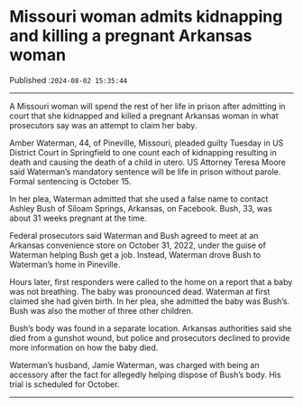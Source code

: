 # Missouri woman admits kidnapping and killing a pregnant Arkansas woman

Published :`2024-08-02 15:35:44`

---

A Missouri woman will spend the rest of her life in prison after admitting in court that she kidnapped and killed a pregnant Arkansas woman in what prosecutors say was an attempt to claim her baby.

Amber Waterman, 44, of Pineville, Missouri, pleaded guilty Tuesday in US District Court in Springfield to one count each of kidnapping resulting in death and causing the death of a child in utero. US Attorney Teresa Moore said Waterman’s mandatory sentence will be life in prison without parole. Formal sentencing is October 15.

In her plea, Waterman admitted that she used a false name to contact Ashley Bush of Siloam Springs, Arkansas, on Facebook. Bush, 33, was about 31 weeks pregnant at the time.

Federal prosecutors said Waterman and Bush agreed to meet at an Arkansas convenience store on October 31, 2022, under the guise of Waterman helping Bush get a job. Instead, Waterman drove Bush to Waterman’s home in Pineville.

Hours later, first responders were called to the home on a report that a baby was not breathing. The baby was pronounced dead. Waterman at first claimed she had given birth. In her plea, she admitted the baby was Bush’s. Bush was also the mother of three other children.

Bush’s body was found in a separate location. Arkansas authorities said she died from a gunshot wound, but police and prosecutors declined to provide more information on how the baby died.

Waterman’s husband, Jamie Waterman, was charged with being an accessory after the fact for allegedly helping dispose of Bush’s body. His trial is scheduled for October.

---

